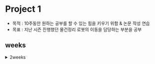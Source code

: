 # Project 1
- 목적 : 10주동안 원하는 공부를 할 수 있는 힘을 키우기 위함 & 논문 작성 연습
- 목표 : 지난 시즌 진행했던 물건정리 로봇의 이동을 담당하는 부분을 공부
## weeks
<details>
<summary>2weeks </summary>

<!-- summary 아래 한칸 공백 두어야함 -->
## 240720
- navigation

</details>


